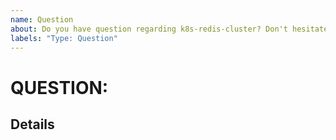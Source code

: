 ```yaml
---
name: Question
about: Do you have question regarding k8s-redis-cluster? Don't hesitate to ask.
labels: "Type: Question"
---
```

# QUESTION: <!-- fill the title of question -->

## Details

<!-- fill this out -->

<!--
For questions and other non-bugs, you could use http://groups.google.com/group/pmem
You could also chat with members of the PMDK/k8s-redis-cluster team real-time on the #pmem IRC channel on OFTC
-->
